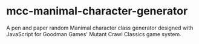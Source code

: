 # mcc-manimal-character-generator
A pen and paper random Manimal character class generator designed with JavaScript for Goodman Games' Mutant Crawl Classics game system. 

